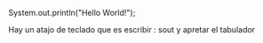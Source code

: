 
System.out.println("Hello World!");



Hay un atajo de teclado que es escribir : sout y apretar el tabulador
